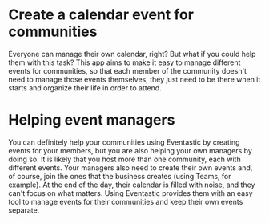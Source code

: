 # Create a calendar event for communities

Everyone can manage their own calendar, right? But what if you could help them with this task?
This app aims to make it easy to manage different events for communities, so that each member of the community doesn't need to manage those events themselves, they just need to be there when it starts and organize their life in order to attend.
</br>
# Helping event managers

You can definitely help your communities using Eventastic by creating events for your members, but you are also helping your own managers by doing so.
It is likely that you host more than one community, each with different events. Your managers also need to create their own events and, of course, join the ones that the business creates (using Teams, for example).
At the end of the day, their calendar is filled with noise, and they can't focus on what matters.
Using Eventastic provides them with an easy tool to manage events for their communities and keep their own events separate.